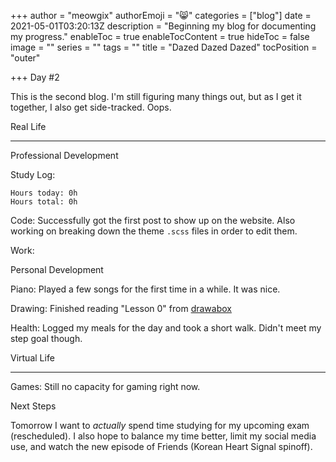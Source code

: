 +++
author = "meowgix"
authorEmoji = "😸"
categories = ["blog"]
date = 2021-05-01T03:20:13Z
description = "Beginning my blog for documenting my progress."
enableToc = true
enableTocContent = true
hideToc = false
image = ""
series = ""
tags = ""
title = "Dazed Dazed Dazed"
tocPosition = "outer"

+++
Day #2

This is the second blog. I'm still figuring many things out, but as I get it together, I also get side-tracked. Oops.

Real Life

***

Professional Development

Study Log:

    Hours today: 0h
    Hours total: 0h

Code:  Successfully got the first post to show up on the website. Also working on breaking down the theme `.scss` files in order to edit them.

Work:

Personal Development

Piano:  Played a few songs for the first time in a while. It was nice.

Drawing:  Finished reading "Lesson 0" from [drawabox](https:\\drawabox.com)

Health:  Logged my meals for the day and took a short walk. Didn't meet my step goal though.

Virtual Life

***

Games:  Still no capacity for gaming right now.

Next Steps

Tomorrow I want to *actually* spend time studying for my upcoming exam (rescheduled). I also hope to balance my time better, limit my social media use, and watch the new episode of Friends (Korean Heart Signal spinoff).